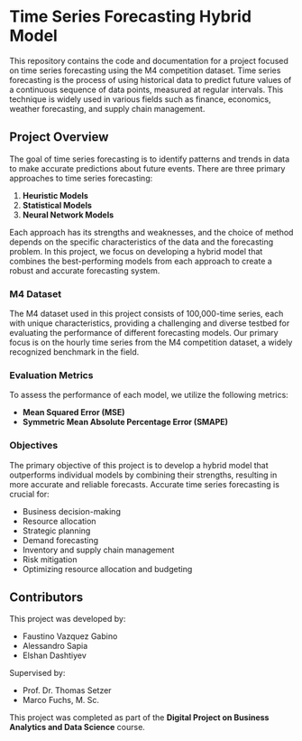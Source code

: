 # Time Series Forecasting Hybrid Model

This repository contains the code and documentation for a project focused on time series forecasting using the M4 competition dataset. Time series forecasting is the process of using historical data to predict future values of a continuous sequence of data points, measured at regular intervals. This technique is widely used in various fields such as finance, economics, weather forecasting, and supply chain management.

## Project Overview

The goal of time series forecasting is to identify patterns and trends in data to make accurate predictions about future events. There are three primary approaches to time series forecasting:

1. **Heuristic Models**
2. **Statistical Models**
3. **Neural Network Models**

Each approach has its strengths and weaknesses, and the choice of method depends on the specific characteristics of the data and the forecasting problem. In this project, we focus on developing a hybrid model that combines the best-performing models from each approach to create a robust and accurate forecasting system.

### M4 Dataset

The M4 dataset used in this project consists of 100,000-time series, each with unique characteristics, providing a challenging and diverse testbed for evaluating the performance of different forecasting models. Our primary focus is on the hourly time series from the M4 competition dataset, a widely recognized benchmark in the field.

### Evaluation Metrics

To assess the performance of each model, we utilize the following metrics:

- **Mean Squared Error (MSE)**
- **Symmetric Mean Absolute Percentage Error (SMAPE)**

### Objectives

The primary objective of this project is to develop a hybrid model that outperforms individual models by combining their strengths, resulting in more accurate and reliable forecasts. Accurate time series forecasting is crucial for:

- Business decision-making
- Resource allocation
- Strategic planning
- Demand forecasting
- Inventory and supply chain management
- Risk mitigation
- Optimizing resource allocation and budgeting

## Contributors

This project was developed by:

- Faustino Vazquez Gabino 
- Alessandro Sapia 
- Elshan Dashtiyev 

Supervised by:

- Prof. Dr. Thomas Setzer
- Marco Fuchs, M. Sc.

This project was completed as part of the **Digital Project on Business Analytics and Data Science** course.
